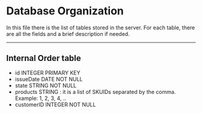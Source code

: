 # Database Organization
In this file there is the list of tables stored in the server. For each table, there are all the fields and a brief description if needed.

---

## Internal Order table
- id INTEGER PRIMARY KEY
- issueDate DATE NOT NULL
- state STRING NOT NULL
- products STRING : it is a list of SKUIDs separated by the comma. Example: 1, 2, 3, 4, ..
- customerID INTEGER NOT NULL